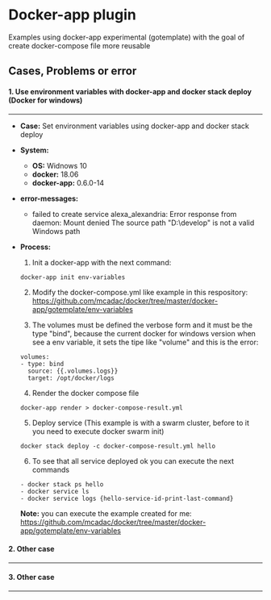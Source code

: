 # Docker-app plugin

Examples using docker-app experimental (gotemplate) with the goal of create docker-compose file more reusable


## Cases, Problems or error

#### 1. Use environment variables with docker-app and docker stack deploy (Docker for windows)
------------------

   * **Case:** Set environment variables using docker-app and docker stack deploy
   * **System:** 
      * **OS:** Widnows 10
      * **docker:** 18.06
      * **docker-app:** 0.6.0-14
   * **error-messages:**
      * failed to create service alexa_alexandria: Error response from daemon: Mount denied The source path "D:\\develop" is not a valid Windows path
   
   * **Process:**
      1.  Init a docker-app with the next command: 
      ```
      docker-app init env-variables
      ```
      2.  Modify the docker-compose.yml like example in this respository: https://github.com/mcadac/docker/tree/master/docker-app/gotemplate/env-variables
      
      3.  The volumes must be defined the verbose form and it must be the type "bind", because the current docker for windows version when see a env variable, it sets the tipe like "volume" and this is the error:
      ```
      volumes:
      - type: bind
        source: {{.volumes.logs}}
        target: /opt/docker/logs
      ```
      4. Render the docker compose file
      ```
      docker-app render > docker-compose-result.yml
      ```
      5. Deploy service (This example is with a swarm cluster, before to it you need to execute docker swarm init)
      ```
      docker stack deploy -c docker-compose-result.yml hello
      ```
      6. To see that all service deployed ok you can execute the next commands
      ```
      - docker stack ps hello
      - docker service ls
      - docker service logs {hello-service-id-print-last-command}
      ```
      **Note:** you can execute the example created for me: https://github.com/mcadac/docker/tree/master/docker-app/gotemplate/env-variables
#### 2. Other case
------------------ 

#### 3. Other case
-----------------
